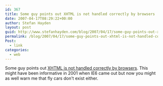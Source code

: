 ```yaml
---
id: 367
title: Some guy points out XHTML is not handled correctly by browsers
date: 2007-04-17T08:29:22+00:00
author: Stefan Hayden
layout: post
guid: http://www.stefanhayden.com/blog/2007/04/17/some-guy-points-out-xhtml-is-not-handled-correctly-by-browsers/
permalink: /blog/2007/04/17/some-guy-points-out-xhtml-is-not-handled-correctly-by-browsers/
Post:
  - link
categories:
  - web
---
```

<p>Some guy points out <a href="http://www.webdevout.net/articles/beware-of-xhtml#conclusion">XHTML is not handled correctly by browsers</a>. This might have been informative in 2001 when IE6 came out but now you might as well warn me that fly cars don't exist either.
</p>
